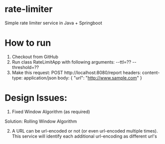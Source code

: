 # rate-limiter
Simple rate limiter service in Java + Springboot

# How to run
1. Checkout from GitHub
2. Run class RateLimitApp with following arguments:
--ttl=?? --threshold=??
3. Make this request:
POST http://localhost:8080/report
headers: content-type: application/json
body: 
{
  "url": "http://www.sample.com"
}

# Design Issues:

1. Fixed Window Algorithm (as required)

Solution: Rolling Window Algorithm

2. A URL can be url-encoded or not (or even url-encoded multiple times).
 This service will identify each additional url-encoding as different url's